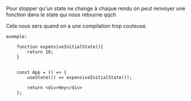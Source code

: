 Pour stopper qu'un state ne change à chaque rendu on peut renvoyer une fonction dans le state qui nous retourne qqch

Cela nous sers quand on a une compilation trop couteuse.

    exemple: 

        function expensiveInitialState(){
            return 10;
        }


        const App = () => {
            useState(() => expensiveInitialState());

            return <div>Hey</div>
        };
